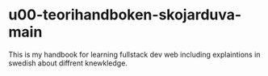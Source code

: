 # u00-teorihandboken-skojarduva-main

This is my handbook for learning fullstack dev web including explaintions in swedish about diffrent knewkledge.
